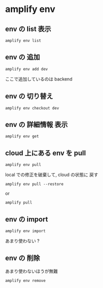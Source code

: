 
# amplify env


## env の list 表示

```
amplify env list
```


## env の 追加

```
amplify env add dev
```

ここで追加しているのは backend


## env の 切り替え

```
amplify env checkout dev
```


## env の 詳細情報 表示

```
amplify env get
```


## cloud 上にある env を pull

```
amplify env pull
```

local での修正を破棄して, cloud の状態に 戻す

```
amplify env pull --restore
```

or

```
amplify pull
```


## env の import

```
amplify env import
```

あまり使わない ?


## env の 削除

あまり使わないほうが無難

```
amplify env remove
```



